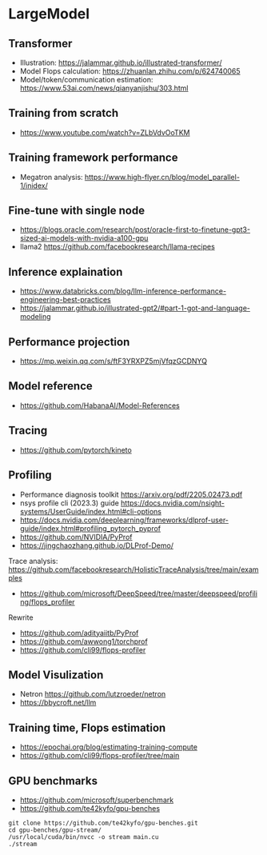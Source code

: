 # LargeModel

## Transformer
- Illustration: https://jalammar.github.io/illustrated-transformer/
- Model Flops calculation: https://zhuanlan.zhihu.com/p/624740065
- Model/token/communication estimation: https://www.53ai.com/news/qianyanjishu/303.html

## Training from scratch
- https://www.youtube.com/watch?v=ZLbVdvOoTKM

## Training framework performance 
- Megatron analysis: https://www.high-flyer.cn/blog/model_parallel-1/inidex/
  
## Fine-tune with single node
- https://blogs.oracle.com/research/post/oracle-first-to-finetune-gpt3-sized-ai-models-with-nvidia-a100-gpu
- llama2 https://github.com/facebookresearch/llama-recipes

## Inference explaination
- https://www.databricks.com/blog/llm-inference-performance-engineering-best-practices
- https://jalammar.github.io/illustrated-gpt2/#part-1-got-and-language-modeling

## Performance projection
- https://mp.weixin.qq.com/s/ftF3YRXPZ5mjVfqzGCDNYQ

## Model reference
- https://github.com/HabanaAI/Model-References

## Tracing
- https://github.com/pytorch/kineto

## Profiling
- Performance diagnosis toolkit https://arxiv.org/pdf/2205.02473.pdf
- nsys profile cli (2023.3) guide https://docs.nvidia.com/nsight-systems/UserGuide/index.html#cli-options
- https://docs.nvidia.com/deeplearning/frameworks/dlprof-user-guide/index.html#profiling_pytorch_pyprof
- https://github.com/NVIDIA/PyProf
- https://jingchaozhang.github.io/DLProf-Demo/

Trace analysis: https://github.com/facebookresearch/HolisticTraceAnalysis/tree/main/examples

- https://github.com/microsoft/DeepSpeed/tree/master/deepspeed/profiling/flops_profiler
 
Rewrite
- https://github.com/adityaiitb/PyProf
- https://github.com/awwong1/torchprof
- https://github.com/cli99/flops-profiler

## Model Visulization 
- Netron https://github.com/lutzroeder/netron
- https://bbycroft.net/llm
  
## Training time, Flops estimation
- https://epochai.org/blog/estimating-training-compute
- https://github.com/cli99/flops-profiler/tree/main

## GPU benchmarks
- https://github.com/microsoft/superbenchmark
- https://github.com/te42kyfo/gpu-benches
```
git clone https://github.com/te42kyfo/gpu-benches.git
cd gpu-benches/gpu-stream/
/usr/local/cuda/bin/nvcc -o stream main.cu
./stream
```
